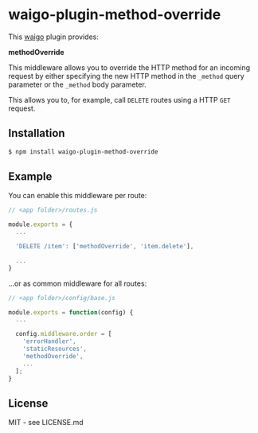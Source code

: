 # waigo-plugin-method-override

This [waigo](http://waigojs.com) plugin provides:

**methodOverride**

This middleware allows you to override the HTTP method for an incoming request 
by either specifying the new HTTP method in the `_method` query parameter or the 
`_method` body parameter.
 
This allows you to, for example, call `DELETE` routes using a HTTP `GET` request. 


## Installation

```bash
$ npm install waigo-plugin-method-override
```

## Example

You can enable this middleware per route:

```javascript
// <app folder>/routes.js

module.exports = {
  ...

  'DELETE /item': ['methodOverride', 'item.delete'],

  ...
}
```

...or as common middleware for all routes:

```javascript
// <app folder>/config/base.js

module.exports = function(config) {
  ...

  config.middleware.order = [
    'errorHandler',
    'staticResources',
    'methodOverride', 
    ...
  ];  
}
```


## License

MIT - see LICENSE.md
